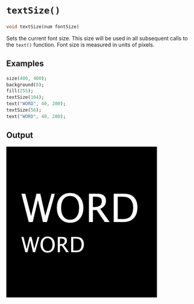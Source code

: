 # `textSize()`

```dart
void textSize(num fontSize)
```

Sets the current font size. This size will be used in all subsequent calls to the `text()` function. Font size is measured in units of pixels.

## Examples

```dart
size(400, 400);
background(0);
fill(255);
textSize(104);
text("WORD", 40, 200);
textSize(56);
text("WORD", 40, 280);
```

## Output

<img src="./_images/textSize_1.png" width="400" height="400" />
